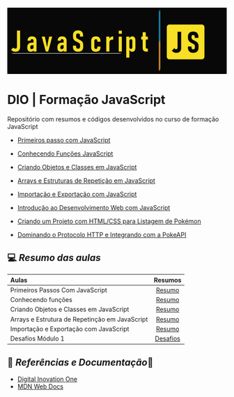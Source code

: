 ![Banner JAvaScript](img/banner.png)

# DIO | Formação JavaScript

Repositório com resumos e códigos desenvolvidos no curso de formação JavaScript

- [Primeiros passo com JavaScript](https://www.dio.me/certificate/E3089029/share)

- [Conhecendo Funções JavaScript](https://www.dio.me/certificate/EDCE13B4/share)

- [Criando Objetos e Classes em JavaScript](https://www.dio.me/certificate/C2D22086/share)

- [Arrays e Estruturas de Repetição em JavaScript](https://www.dio.me/certificate/EE9CBD79/share)

- [Importação e Exportação com JavaScript](https://www.dio.me/certificate/F4F675CC/share)

- [Introdução ao Desenvolvimento Web com JavaScript](https://www.dio.me/certificate/4B2FF868/share)

- [Criando um Projeto com HTML/CSS para Listagem de Pokémon](https://www.dio.me/certificate/5610A63A/share)

- [Dominando o Protocolo HTTP e Integrando com a PokeAPI](https://www.dio.me/certificate/89981CA0/share)


## 💻 *Resumo das aulas*
| Aulas | Resumos |
| :------ | :------:|
| Primeiros Passos Com JavaScript | [Resumo](resumos/primeiros-passos-com-javascript.md) |
| Conhecendo funções | [Resumo](resumos/conhecendo-funcoes-javascript.md) |
| Criando Objetos e Classes em JavaScript | [Resumo](resumos/objetos-e-classes-em-javascript.md) |
| Arrays e Estrutura de Repetinção em JavaScript | [Resumo](resumos/array-e-estrtura-de-repeticao.md) |
| Importação e Exportação com JavaScript | [Resumo](resumos/importacao-exportacao-com-javascript.md) |
| Desafios Módulo 1 | [Desafios](resumos/desafios.md) |


## 🔎 *Referências e Documentação*📗

- [Digital Inovation One](https://https://www.dio.me/)
- [MDN Web Docs](https://developer.mozilla.org/pt-BR/)